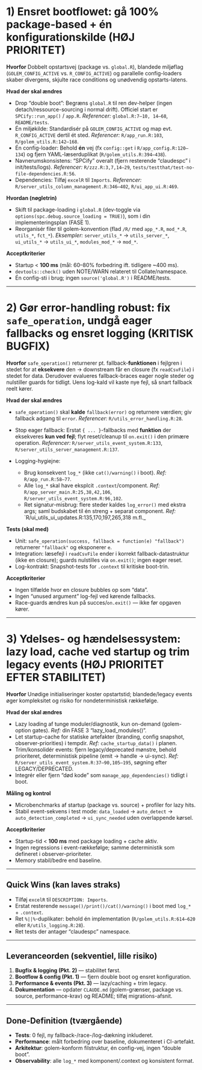 # 1) Ensret bootflowet: gå 100% package-based + én konfigurationskilde (HØJ PRIORITET)

**Hvorfor**
Dobbelt opstartsvej (package vs. `global.R`), blandede miljøflag (`GOLEM_CONFIG_ACTIVE` vs. `R_CONFIG_ACTIVE`) og parallelle config-loaders skaber divergens, skjulte race conditions og unødvendig opstarts-latens.

**Hvad der skal ændres**

* Drop “double boot”: Begræns `global.R` til ren dev-helper (ingen detach/ressource-sourcing i normal drift). Officiel start er `SPCify::run_app()` / `app.R`.
  *Referencer:* `global.R:7–10, 14–68`, `README/tests`.
* Én miljøkilde: Standardisér på `GOLEM_CONFIG_ACTIVE` og map evt. `R_CONFIG_ACTIVE` dertil ét sted.
  *Referencer:* `R/app_run.R:103`, `R/golem_utils.R:142–168`.
* Én config-loader: Behold **én** vej (fx `config::get` i `R/app_config.R:120–134`) og fjern YAML-læserduplikat (`R/golem_utils.R:394–438`).
* Navnerumskonsistens: “SPCify” overalt (fjern resterende “claudespc” i init/tests/logs).
  *Referencer:* `R/zzz.R:3,7,14–29`, `tests/testthat/test-no-file-dependencies.R:56`.
* Dependencies: Tilføj `excelR` til `Imports`.
  *Referencer:* `R/server_utils_column_management.R:346–402`, `R/ui_app_ui.R:469`.

**Hvordan (nøgletrin)**

* Skift til package-loading i `global.R` (dev-toggle via `options(spc.debug.source_loading = TRUE)`), som i din implementeringsplan (FASE 1).
* Reorganisér filer til golem-konvention (flad `/R/` med `app_*.R`, `mod_*.R`, `utils_*`, `fct_*`).
  *Eksempler:* `server_utils_*` → `utils_server_*`, `ui_utils_*` → `utils_ui_*`, `modules_mod_*` → `mod_*`.

**Acceptkriterier**

* Startup < **100 ms** (mål: 60–80% forbedring ift. tidligere ~400 ms).
* `devtools::check()` uden NOTE/WARN relateret til Collate/namespace.
* Én config-sti i brug; ingen `source('global.R')` i README/tests.

---

# 2) Gør error-handling robust: fix `safe_operation`, undgå eager fallbacks og ensret logging (KRITISK BUGFIX)

**Hvorfor**
`safe_operation()` returnerer pt. fallback-**funktionen** i fejlgren i stedet for at **eksekvere** den → downstream får en closure (fx `readCsvFile`) i stedet for data. Derudover evalueres fallback-braces eager nogle steder og nulstiller guards for tidligt. Uens log-kald vil kaste nye fejl, så snart fallback reelt kører.

**Hvad der skal ændres**

* `safe_operation()` skal **kalde** `fallback(error)` og returnere værdien; giv fallback adgang til `error`.
  *Referencer:* `R/utils_error_handling.R:28`.
* Stop eager fallback: Erstat `{ ... }`-fallbacks med **funktion** der eksekveres **kun ved fejl**; flyt reset/cleanup til `on.exit()` i den primære operation.
  *Referencer:* `R/server_utils_event_system.R:133`, `R/server_utils_server_management.R:137`.
* Logging-hygiejne:

  * Brug konsekvent `log_*` (ikke `cat()/warning()` i boot). *Ref:* `R/app_run.R:58–77`.
  * Alle `log_*` skal have eksplcit `.context`/component. *Ref:* `R/app_server_main.R:25,38,42,106`, `R/server_utils_event_system.R:96,102`.
  * Ret signatur-misbrug: flere steder kaldes `log_error()` med ekstra args; saml budskabet til én streng + separat component. *Ref:* `R/ui_utils_ui_updates.R:135,170,197,265,318 m.fl._

**Tests (skal med)**

* Unit: `safe_operation(success, fallback = function(e) "fallback")` returnerer `"fallback"` og eksponerer `e`.
* Integration: læsefejl i `readCsvFile` ender i korrekt fallback-datastruktur (ikke en closure); guards nulstilles via `on.exit()`; ingen eager reset.
* Log-kontrakt: Snapshot-tests for `.context` til kritiske boot-trin.

**Acceptkriterier**

* Ingen tilfælde hvor en closure bubbles op som “data”.
* Ingen “unused argument” log-fejl ved kørende fallbacks.
* Race-guards ændres kun på succes/`on.exit()` — ikke før opgaven kører.

---

# 3) Ydelses- og hændelsessystem: lazy load, cache ved startup og trim legacy events (HØJ PRIORITET EFTER STABILITET)

**Hvorfor**
Unødige initialiseringer koster opstartstid; blandede/legacy events øger kompleksitet og risiko for nondeterministisk rækkefølge.

**Hvad der skal ændres**

* Lazy loading af tunge moduler/diagnostik, kun on-demand (golem-option gates).
  *Ref:* din FASE 3 “lazy_load_modules()”.
* Let startup-cache for statiske artefakter (branding, config snapshot, observer-priorities) i tempdir.
  *Ref:* `cache_startup_data()` i planen.
* Trim/konsolidér events: fjern legacy/deprecated mønstre, behold prioriteret, deterministisk pipeline (emit → handle → ui-sync).
  *Ref:* `R/server_utils_event_system.R:37–90,105–195`, søgning efter LEGACY/DEPRECATED.
* Integrér eller fjern “død kode” som `manage_app_dependencies()` tidligt i boot.

**Måling og kontrol**

* Microbenchmarks af startup (package vs. source) + profiler for lazy hits.
* Stabil event-sekvens i test mode: `data_loaded` → `auto_detect` → `auto_detection_completed` → `ui_sync_needed` uden overlappende kørsel.

**Acceptkriterier**

* Startup-tid < **100 ms** med package loading + cache aktiv.
* Ingen regressions i event-rækkefølge; samme deterministik som defineret i observer-prioriteter.
* Memory stabil/bedre end baseline.

---

## Quick Wins (kan laves straks)

* Tilføj `excelR` til `DESCRIPTION: Imports`.
* Erstat resterende `message()/print()/cat()/warning()` i boot med `log_*` + `.context`.
* Ret `%||%`-duplikater: behold én implementation (`R/golem_utils.R:614–620` eller `R/utils_logging.R:28`).
* Ret tests der antager “claudespc” namespace.

---

## Leveranceorden (sekventiel, lille risiko)

1. **Bugfix & logging (Pkt. 2)** — stabilitet først.
2. **Bootflow & config (Pkt. 1)** — fjern double boot og ensret konfiguration.
3. **Performance & events (Pkt. 3)** — lazy/caching + trim legacy.
4. **Dokumentation** — opdater `CLAUDE.md` (golem-grænser, package vs. source, performance-krav) og README; tilføj migrations-afsnit.

---

## Done-Definition (tværgående)

* **Tests**: 0 fejl, ny fallback-/race-/log-dækning inkluderet.
* **Performance**: målt forbedring over baseline, dokumenteret i CI-artefakt.
* **Arkitektur**: golem-konform filstruktur, én config-vej, ingen “double boot”.
* **Observability**: alle `log_*` med komponent/.context og konsistent format.


